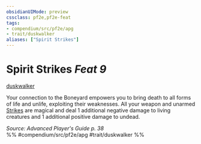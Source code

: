 ```yaml
---
obsidianUIMode: preview
cssclass: pf2e,pf2e-feat
tags:
- compendium/src/pf2e/apg
- trait/duskwalker
aliases: ["Spirit Strikes"]
---
```

# Spirit Strikes  *Feat 9*  
[duskwalker](../../Rules/traits/duskwalker-apg.md)  


Your connection to the Boneyard empowers you to bring death to all forms of life and unlife, exploiting their weaknesses. All your weapon and unarmed [Strikes](../../Rules/actions/strike.md) are magical and deal 1 additional negative damage to living creatures and 1 additional positive damage to undead.

*Source: Advanced Player's Guide p. 38*  
%% #compendium/src/pf2e/apg #trait/duskwalker %%